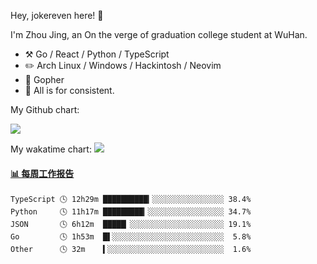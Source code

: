 Hey, jokereven here! 👋

I'm Zhou Jing, an On the verge of graduation college student at WuHan.

-   :hammer_and_pick: Go / React / Python / TypeScript
-   :pencil2: Arch Linux / Windows / Hackintosh / Neovim
-   :seedling: Gopher
-   :thought_balloon: All is for consistent.

My Github chart:

![](https://ghchart.rshah.org/JonnieWayy)

My wakatime chart:
![](https://wakatime.com/share/@jokereven/1679dc82-4bf9-4b63-9203-390d608503de.png)

<!-- waka-box start -->
#### <a href="https://gist.github.com/9f8118785e2d128d746db5f61b0e0a2a" target="_blank">📊 每周工作报告</a>
```text
TypeScript 🕓 12h29m ██████████▎░░░░░░░░░░░░░░░░ 38.4%
Python     🕓 11h17m █████████▎░░░░░░░░░░░░░░░░░ 34.7%
JSON       🕓 6h12m  █████▏░░░░░░░░░░░░░░░░░░░░░ 19.1%
Go         🕓 1h53m  █▌░░░░░░░░░░░░░░░░░░░░░░░░░  5.8%
Other      🕓 32m    ▍░░░░░░░░░░░░░░░░░░░░░░░░░░  1.6%
```
<!-- Powered by https://github.com/journey-ad/waka-box-go . -->
<!-- waka-box end -->
